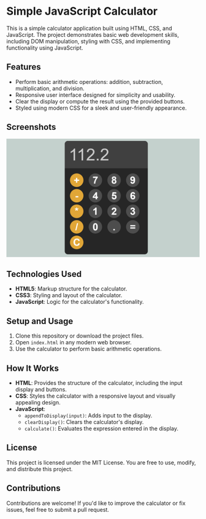 # Simple JavaScript Calculator

This is a simple calculator application built using HTML, CSS, and JavaScript. The project demonstrates basic web development skills, including DOM manipulation, styling with CSS, and implementing functionality using JavaScript.

## Features

- Perform basic arithmetic operations: addition, subtraction, multiplication, and division.
- Responsive user interface designed for simplicity and usability.
- Clear the display or compute the result using the provided buttons.
- Styled using modern CSS for a sleek and user-friendly appearance.

## Screenshots

![Calculator Interface](calculator_UI.png)

## Technologies Used

- **HTML5**: Markup structure for the calculator.
- **CSS3**: Styling and layout of the calculator.
- **JavaScript**: Logic for the calculator's functionality.

## Setup and Usage

1. Clone this repository or download the project files.
2. Open `index.html` in any modern web browser.
3. Use the calculator to perform basic arithmetic operations.

## How It Works

- **HTML**: Provides the structure of the calculator, including the input display and buttons.
- **CSS**: Styles the calculator with a responsive layout and visually appealing design.
- **JavaScript**:
  - `appendToDisplay(input)`: Adds input to the display.
  - `clearDisplay()`: Clears the calculator's display.
  - `calculate()`: Evaluates the expression entered in the display.

## License

This project is licensed under the MIT License. You are free to use, modify, and distribute this project.

## Contributions

Contributions are welcome! If you'd like to improve the calculator or fix issues, feel free to submit a pull request.
